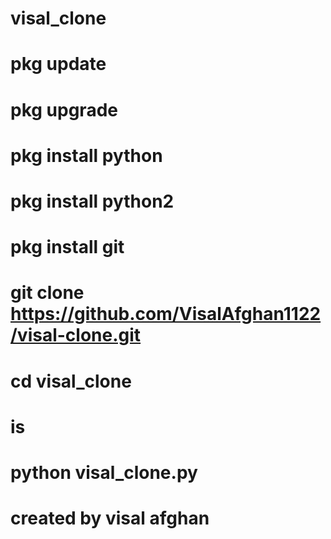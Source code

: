 # visal_clone
# pkg update
# pkg upgrade
# pkg install python
# pkg install python2
# pkg install git
# git clone https://github.com/VisalAfghan1122/visal-clone.git
# cd visal_clone
# is
# python visal_clone.py
# created by visal afghan










